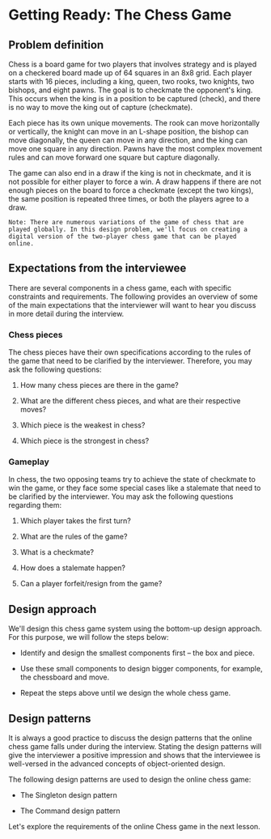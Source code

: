 # Getting Ready: The Chess Game
## Problem definition
Chess is a board game for two players that involves strategy and is played on a checkered board made up of 64 squares in an 8x8 grid. Each player starts with 16 pieces, including a king, queen, two rooks, two knights, two bishops, and eight pawns. The goal is to checkmate the opponent's king. This occurs when the king is in a position to be captured (check), and there is no way to move the king out of capture (checkmate).

Each piece has its own unique movements. The rook can move horizontally or vertically, the knight can move in an L-shape position, the bishop can move diagonally, the queen can move in any direction, and the king can move one square in any direction. Pawns have the most complex movement rules and can move forward one square but capture diagonally.

The game can also end in a draw if the king is not in checkmate, and it is not possible for either player to force a win. A draw happens if there are not enough pieces on the board to force a checkmate (except the two kings), the same position is repeated three times, or both the players agree to a draw.
```
Note: There are numerous variations of the game of chess that are played globally. In this design problem, we'll focus on creating a digital version of the two-player chess game that can be played online.
```
## Expectations from the interviewee
There are several components in a chess game, each with specific constraints and requirements. The following provides an overview of some of the main expectations that the interviewer will want to hear you discuss in more detail during the interview.

### Chess pieces
The chess pieces have their own specifications according to the rules of the game that need to be clarified by the interviewer. Therefore, you may ask the following questions:

1. How many chess pieces are there in the game?

2. What are the different chess pieces, and what are their respective moves?

3. Which piece is the weakest in chess?

4. Which piece is the strongest in chess?

### Gameplay
In chess, the two opposing teams try to achieve the state of checkmate to win the game, or they face some special cases like a stalemate that need to be clarified by the interviewer. You may ask the following questions regarding them:

1. Which player takes the first turn?

2. What are the rules of the game?

3. What is a checkmate?

4. How does a stalemate happen?

5. Can a player forfeit/resign from the game?


## Design approach
We'll design this chess game system using the bottom-up design approach. For this purpose, we will follow the steps below:

- Identify and design the smallest components first – the box and piece.

- Use these small components to design bigger components, for example, the chessboard and move.

- Repeat the steps above until we design the whole chess game.

## Design patterns
It is always a good practice to discuss the design patterns that the online chess game falls under during the interview. Stating the design patterns will give the interviewer a positive impression and shows that the interviewee is well-versed in the advanced concepts of object-oriented design.

The following design patterns are used to design the online chess game:

- The Singleton design pattern

- The Command design pattern

Let's explore the requirements of the online Chess game in the next lesson.
